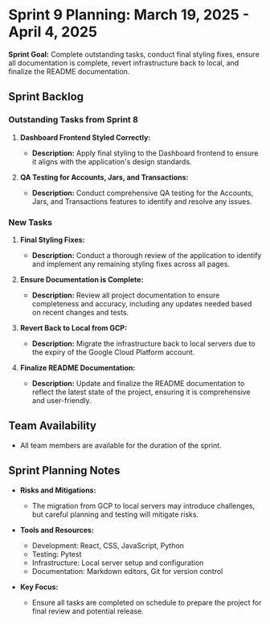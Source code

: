 # Sprint 9 Planning: March 19, 2025 - April 4, 2025

**Sprint Goal:** Complete outstanding tasks, conduct final styling fixes, ensure all documentation is complete, revert infrastructure back to local, and finalize the README documentation.

## Sprint Backlog

### Outstanding Tasks from Sprint 8

1. **Dashboard Frontend Styled Correctly:**
   - **Description:** Apply final styling to the Dashboard frontend to ensure it aligns with the application's design standards.

2. **QA Testing for Accounts, Jars, and Transactions:**
   - **Description:** Conduct comprehensive QA testing for the Accounts, Jars, and Transactions features to identify and resolve any issues.

### New Tasks

1. **Final Styling Fixes:**
   - **Description:** Conduct a thorough review of the application to identify and implement any remaining styling fixes across all pages.

2. **Ensure Documentation is Complete:**
   - **Description:** Review all project documentation to ensure completeness and accuracy, including any updates needed based on recent changes and tests.

3. **Revert Back to Local from GCP:**
   - **Description:** Migrate the infrastructure back to local servers due to the expiry of the Google Cloud Platform account.

4. **Finalize README Documentation:**
   - **Description:** Update and finalize the README documentation to reflect the latest state of the project, ensuring it is comprehensive and user-friendly.

## Team Availability

- All team members are available for the duration of the sprint.

## Sprint Planning Notes

- **Risks and Mitigations:**
  - The migration from GCP to local servers may introduce challenges, but careful planning and testing will mitigate risks.

- **Tools and Resources:**
  - Development: React, CSS, JavaScript, Python
  - Testing: Pytest
  - Infrastructure: Local server setup and configuration
  - Documentation: Markdown editors, Git for version control

- **Key Focus:**
  - Ensure all tasks are completed on schedule to prepare the project for final review and potential release.

